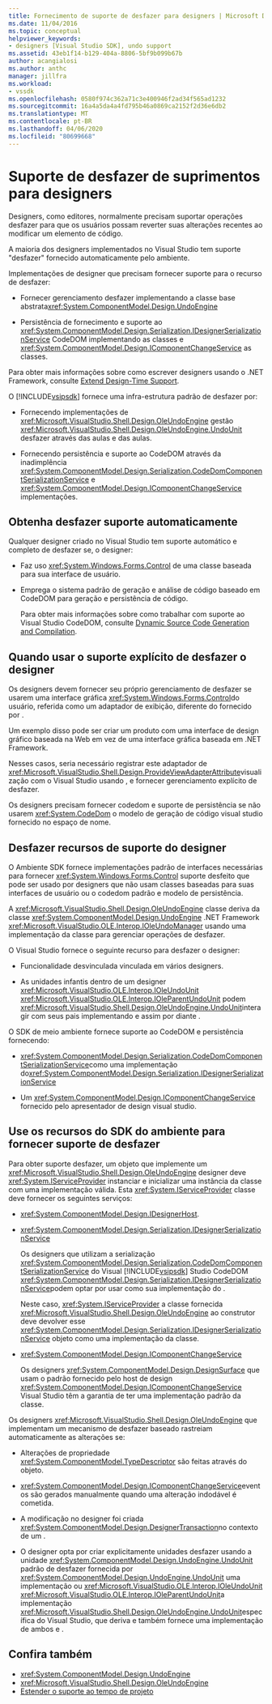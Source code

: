 ```yaml
---
title: Fornecimento de suporte de desfazer para designers | Microsoft Docs
ms.date: 11/04/2016
ms.topic: conceptual
helpviewer_keywords:
- designers [Visual Studio SDK], undo support
ms.assetid: 43eb1f14-b129-404a-8806-5bf9b099b67b
author: acangialosi
ms.author: anthc
manager: jillfra
ms.workload:
- vssdk
ms.openlocfilehash: 0580f974c362a71c3e400946f2ad34f565ad1232
ms.sourcegitcommit: 16a4a5da4a4fd795b46a0869ca2152f2d36e6db2
ms.translationtype: MT
ms.contentlocale: pt-BR
ms.lasthandoff: 04/06/2020
ms.locfileid: "80699668"
---
```

# <a name="supply-undo-support-to-designers"></a>Suporte de desfazer de suprimentos para designers

Designers, como editores, normalmente precisam suportar operações desfazer para que os usuários possam reverter suas alterações recentes ao modificar um elemento de código.

A maioria dos designers implementados no Visual Studio tem suporte "desfazer" fornecido automaticamente pelo ambiente.

Implementações de designer que precisam fornecer suporte para o recurso de desfazer:

- Fornecer gerenciamento desfazer implementando a classe base abstrata<xref:System.ComponentModel.Design.UndoEngine>

- Persistência de fornecimento e suporte ao <xref:System.ComponentModel.Design.Serialization.IDesignerSerializationService> CodeDOM implementando as classes e <xref:System.ComponentModel.Design.IComponentChangeService> as classes.

Para obter mais informações sobre como escrever designers usando o .NET Framework, consulte [Extend Design-Time Support](/previous-versions/37899azc(v=vs.140)).

O [!INCLUDE[vsipsdk](../extensibility/includes/vsipsdk_md.md)] fornece uma infra-estrutura padrão de desfazer por:

- Fornecendo implementações de <xref:Microsoft.VisualStudio.Shell.Design.OleUndoEngine> gestão <xref:Microsoft.VisualStudio.Shell.Design.OleUndoEngine.UndoUnit> desfazer através das aulas e das aulas.

- Fornecendo persistência e suporte ao CodeDOM através da inadimplência <xref:System.ComponentModel.Design.Serialization.CodeDomComponentSerializationService> e <xref:System.ComponentModel.Design.IComponentChangeService> implementações.

## <a name="obtain-undo-support-automatically"></a>Obtenha desfazer suporte automaticamente

Qualquer designer criado no Visual Studio tem suporte automático e completo de desfazer se, o designer:

- Faz uso <xref:System.Windows.Forms.Control> de uma classe baseada para sua interface de usuário.

- Emprega o sistema padrão de geração e análise de código baseado em CodeDOM para geração e persistência de código.

   Para obter mais informações sobre como trabalhar com suporte ao Visual Studio CodeDOM, consulte [Dynamic Source Code Generation and Compilation](/dotnet/framework/reflection-and-codedom/dynamic-source-code-generation-and-compilation).

## <a name="when-to-use-explicit-designer-undo-support"></a>Quando usar o suporte explícito de desfazer o designer
 Os designers devem fornecer seu próprio gerenciamento de desfazer se usarem uma interface gráfica <xref:System.Windows.Forms.Control>do usuário, referida como um adaptador de exibição, diferente do fornecido por .

 Um exemplo disso pode ser criar um produto com uma interface de design gráfico baseada na Web em vez de uma interface gráfica baseada em .NET Framework.

 Nesses casos, seria necessário registrar este adaptador de <xref:Microsoft.VisualStudio.Shell.Design.ProvideViewAdapterAttribute>visualização com o Visual Studio usando , e fornecer gerenciamento explícito de desfazer.

 Os designers precisam fornecer codedom e suporte de persistência se não usarem <xref:System.CodeDom> o modelo de geração de código visual studio fornecido no espaço de nome.

## <a name="undo-support-features-of-the-designer"></a>Desfazer recursos de suporte do designer
 O Ambiente SDK fornece implementações padrão de interfaces necessárias para fornecer <xref:System.Windows.Forms.Control> suporte desfeito que pode ser usado por designers que não usam classes baseadas para suas interfaces de usuário ou o codedom padrão e modelo de persistência.

 A <xref:Microsoft.VisualStudio.Shell.Design.OleUndoEngine> classe deriva da classe <xref:System.ComponentModel.Design.UndoEngine> .NET Framework <xref:Microsoft.VisualStudio.OLE.Interop.IOleUndoManager> usando uma implementação da classe para gerenciar operações de desfazer.

 O Visual Studio fornece o seguinte recurso para desfazer o designer:

- Funcionalidade desvinculada vinculada em vários designers.

- As unidades infantis dentro de um designer <xref:Microsoft.VisualStudio.OLE.Interop.IOleUndoUnit> <xref:Microsoft.VisualStudio.OLE.Interop.IOleParentUndoUnit> podem <xref:Microsoft.VisualStudio.Shell.Design.OleUndoEngine.UndoUnit>interagir com seus pais implementando e assim por diante .

O SDK de meio ambiente fornece suporte ao CodeDOM e persistência fornecendo:

- <xref:System.ComponentModel.Design.Serialization.CodeDomComponentSerializationService>como uma implementação do<xref:System.ComponentModel.Design.Serialization.IDesignerSerializationService>

- Um <xref:System.ComponentModel.Design.IComponentChangeService> fornecido pelo apresentador de design visual studio.

## <a name="use-the-environment-sdk-features-to-supply-undo-support"></a>Use os recursos do SDK do ambiente para fornecer suporte de desfazer

Para obter suporte desfazer, um objeto que implemente um <xref:Microsoft.VisualStudio.Shell.Design.OleUndoEngine> designer deve <xref:System.IServiceProvider> instanciar e inicializar uma instância da classe com uma implementação válida. Esta <xref:System.IServiceProvider> classe deve fornecer os seguintes serviços:

- <xref:System.ComponentModel.Design.IDesignerHost>.

- <xref:System.ComponentModel.Design.Serialization.IDesignerSerializationService>

   Os designers que utilizam a serialização <xref:System.ComponentModel.Design.Serialization.CodeDomComponentSerializationService> do Visual [!INCLUDE[vsipsdk](../extensibility/includes/vsipsdk_md.md)] Studio CodeDOM <xref:System.ComponentModel.Design.Serialization.IDesignerSerializationService>podem optar por usar como sua implementação do .

   Neste caso, <xref:System.IServiceProvider> a classe fornecida <xref:Microsoft.VisualStudio.Shell.Design.OleUndoEngine> ao construtor deve devolver esse <xref:System.ComponentModel.Design.Serialization.IDesignerSerializationService> objeto como uma implementação da classe.

- <xref:System.ComponentModel.Design.IComponentChangeService>

   Os designers <xref:System.ComponentModel.Design.DesignSurface> que usam o padrão fornecido pelo host de design <xref:System.ComponentModel.Design.IComponentChangeService> Visual Studio têm a garantia de ter uma implementação padrão da classe.

Os designers <xref:Microsoft.VisualStudio.Shell.Design.OleUndoEngine> que implementam um mecanismo de desfazer baseado rastreiam automaticamente as alterações se:

- Alterações de propriedade <xref:System.ComponentModel.TypeDescriptor> são feitas através do objeto.

- <xref:System.ComponentModel.Design.IComponentChangeService>eventos são gerados manualmente quando uma alteração indodável é cometida.

- A modificação no designer foi criada <xref:System.ComponentModel.Design.DesignerTransaction>no contexto de um .

- O designer opta por criar explicitamente unidades desfazer usando a unidade <xref:System.ComponentModel.Design.UndoEngine.UndoUnit> padrão de desfazer fornecida por <xref:System.ComponentModel.Design.UndoEngine.UndoUnit> uma implementação ou <xref:Microsoft.VisualStudio.OLE.Interop.IOleUndoUnit> <xref:Microsoft.VisualStudio.OLE.Interop.IOleParentUndoUnit>a implementação <xref:Microsoft.VisualStudio.Shell.Design.OleUndoEngine.UndoUnit>específica do Visual Studio, que deriva e também fornece uma implementação de ambos e .

## <a name="see-also"></a>Confira também

- <xref:System.ComponentModel.Design.UndoEngine>
- <xref:Microsoft.VisualStudio.Shell.Design.OleUndoEngine>
- [Estender o suporte ao tempo de projeto](/previous-versions/37899azc(v=vs.140))
